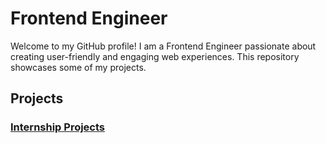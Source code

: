 # Frontend Engineer

Welcome to my GitHub profile! I am a Frontend Engineer passionate about creating user-friendly and engaging web experiences. This repository showcases some of my projects. 

## Projects

### [Internship Projects](https://diwasp1.github.io/)
